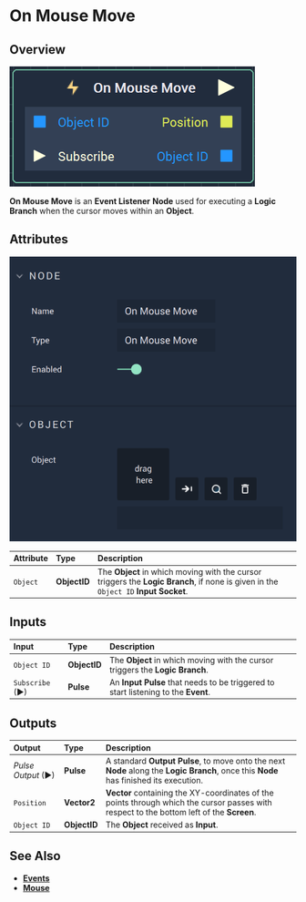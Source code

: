 # On Mouse Move

## Overview

![The On Mouse Move Node.](../../../.gitbook/assets/onmousemovenode.png)

**On Mouse Move** is an **Event Listener** **Node** used for executing a **Logic Branch** when the cursor moves within an **Object**.

## Attributes

![The On Mouse Move Node Attributes.](../../../.gitbook/assets/onmousemoveattributes.png)

| Attribute | Type | Description |
| :--- | :--- | :--- |
| `Object` | **ObjectID** | The **Object** in which moving with the cursor triggers the **Logic Branch**, if none is given in the `Object ID` **Input Socket**. |

## Inputs

| Input | Type | Description |
| :--- | :--- | :--- |
|`Object ID` | **ObjectID** | The **Object** in which moving with the cursor triggers the **Logic Branch**. |
| `Subscribe` (►)|**Pulse** | An **Input Pulse** that needs to be triggered to start listening to the **Event**. |

## Outputs

| Output | Type | Description |
| :--- | :--- | :--- |
| _Pulse Output_ \(►\) | **Pulse** | A standard **Output Pulse**, to move onto the next **Node** along the **Logic Branch**, once this **Node** has finished its execution. |
| `Position` | **Vector2** | **Vector** containing the XY-coordinates of the points through which the cursor passes with respect to the bottom left of the **Screen**. |
| `Object ID` | **ObjectID** | The **Object** received as **Input**. |

## See Also

* [**Events**](../)
* [**Mouse**](./)

